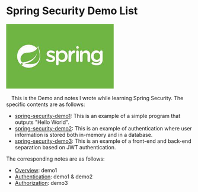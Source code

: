 # Spring Security Demo List

![](./doc/imgs/spring.png)

&emsp;This is the Demo and notes I wrote while learning Spring Security. The specific contents are as follows:

- [spring-security-demo1](https://github.com/NingNing0111/spring-security-study/tree/master/spring-security-demo1): This is an example of a simple program that outputs "Hello World".
- [spring-security-demo2](https://github.com/NingNing0111/spring-security-study/tree/master/spring-security-demo2): This is an example of authentication where user information is stored both in-memory and in a database.
- [spring-security-demo3](https://github.com/NingNing0111/spring-security-study/tree/master/spring-security-demo3): This is an example of a front-end and back-end separation based on JWT authentication.

The corresponding notes are as follows:

- [Overview](https://github.com/NingNing0111/spring-security-study/blob/master/doc/1.overview.md): demo1
- [Authentication](https://github.com/NingNing0111/spring-security-study/blob/master/doc/2.authentication.md): demo1 & demo2
- [Authorization](https://github.com/NingNing0111/spring-security-study/blob/master/doc/3.authorization.md): demo3